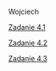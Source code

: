 <html lang="pl">

<head>
<meta charset="utf-8">

</head>

<body>
<p>Wojciech</p>
<a href="./zadanie1.html">Zadanie 4.1</a>
<p><a href="./zadanie2.html">Zadanie 4.2</a></p>
<p></p><a href="./zadanie3.html">Zadanie 4.3</a></p>
</body>

</html>
